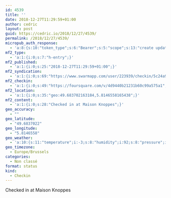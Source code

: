 ```yaml
---
id: 4539
title: ''
date: 2018-12-27T11:29:59+01:00
author: cedric
layout: post
guid: https://cedric.io/2018/12/27/4539/
permalink: /2018/12/27/4539/
micropub_auth_response:
  - 'a:8:{s:10:"token_type";s:6:"Bearer";s:5:"scope";s:13:"create update";s:2:"me";s:18:"https://cedric.io/";s:9:"issued_by";s:45:"https://cedric.io/wp-json/indieauth/1.0/token";s:9:"client_id";s:27:"https://ownyourswarm.p3k.io";s:9:"issued_at";i:1542614471;s:4:"user";i:1;s:13:"last_accessed";i:1545906616;}'
mf2_type:
  - 'a:1:{i:0;s:7:"h-entry";}'
mf2_published:
  - 'a:1:{i:0;s:25:"2018-12-27T11:29:59+01:00";}'
mf2_syndication:
  - 'a:1:{i:0;s:69:"https://www.swarmapp.com/user/223939/checkin/5c24a9a74aa3f8002cf5a5bc";}'
mf2_checkin:
  - 'a:1:{i:0;s:49:"https://foursquare.com/v/4d9440b21231b60c99a575a1";}'
mf2_location:
  - 'a:1:{i:0;s:35:"geo:49.683702163184,5.8146558165438";}'
mf2_content:
  - 'a:1:{i:0;s:28:"Checked in at Maison Knoppes";}'
geo_accuracy:
  - ""
geo_latitude:
  - "49.6837022"
geo_longitude:
  - "5.8146558"
geo_weather:
  - 'a:10:{s:11:"temperature";i:-3;s:8:"humidity";i:92;s:8:"pressure";i:1027;s:10:"cloudiness";i:64;s:4:"wind";a:2:{s:5:"speed";i:1;s:6:"degree";b:0;}s:7:"summary";s:4:"mist";s:4:"icon";s:10:"wi-showers";s:10:"visibility";i:5000;s:7:"sunrise";s:25:"2018-12-27T08:33:14+01:00";s:6:"sunset";s:25:"2018-12-27T16:42:17+01:00";}'
geo_timezone:
  - Europe/Brussels
categories:
  - Non classé
format: status
kind:
  - Checkin
---
```

Checked in at Maison Knoppes